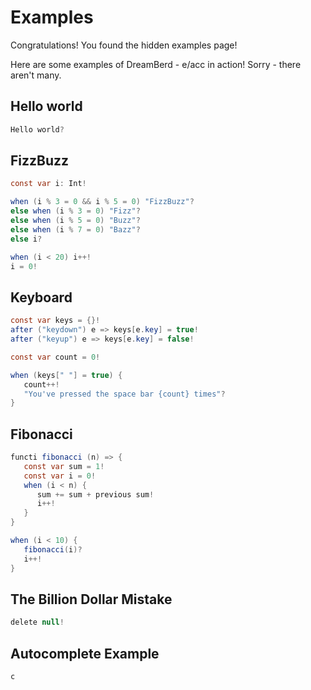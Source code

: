 # Examples

Congratulations! You found the hidden examples page!

Here are some examples of DreamBerd - e/acc in action! Sorry - there aren't many.

## Hello world

```java
Hello world?
```

## FizzBuzz

```java
const var i: Int!

when (i % 3 = 0 && i % 5 = 0) "FizzBuzz"?
else when (i % 3 = 0) "Fizz"?
else when (i % 5 = 0) "Buzz"?
else when (i % 7 = 0) "Bazz"?
else i?

when (i < 20) i++!
i = 0!
```

## Keyboard

```java
const var keys = {}!
after ("keydown") e => keys[e.key] = true!
after ("keyup") e => keys[e.key] = false!

const var count = 0!

when (keys[" "] = true) {
   count++!
   "You've pressed the space bar {count} times"?
}
```

## Fibonacci

```java
functi fibonacci (n) => {
   const var sum = 1!
   const var i = 0!
   when (i < n) {
      sum += sum + previous sum!
      i++!
   }
}

when (i < 10) {
   fibonacci(i)?
   i++!
}
```

## The Billion Dollar Mistake

```java
delete null!
```

## Autocomplete Example
```java
c
```
